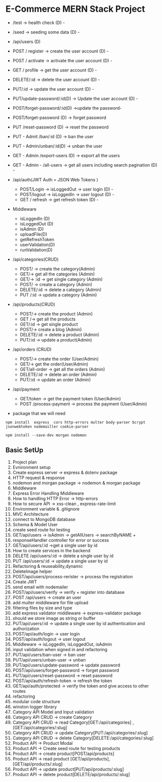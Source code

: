 # E-Commerce MERN Stack Project


- /test -> health check (D) -
- /seed -> seeding some data (D) -
- /api/users (D)

- POST / register -> create the user account (D) -
- POST / activate -> activate the user account (D) -
- GET / profile -> get the user account (D) -
- DELETE/:id -> delete the user account (D) -
- PUT/:id -> update the user account (D) -
- PUT/update-password/:id(D) -> Update the user account (D) -
- POST/forget-password/:id(D) ->update the password-
- POST/forget-password (D) -> forget password
- PUT /reset-password (D) -> reset the password
- PUT - Admit /ban/:id (D) -> ban the user
- PUT - Admin/unban/:id(D) -> unban the user
- GET - Admin /export-users (D) -> export all the users
- GET - Admin - /all-users -> get all users including search pagination (D) -


- /api/auth(JWT Auth = JSON Web Tokens )

  - POST/Login -> isLoggedOut -> user login (D) -
  - POST/logout -> isLoggedIn -> user logout (D) -
  - GET / refresh -> get refresh token (D) -


- Middleware
    - isLoggedIn (D)
    - isLoggedOut (D)
    - isAdmin (D)
    - uploadFile(D)
    - getRefreshToken
    - userValidation(D)
    - runValidation(D)


- /api/categories(CRUD)

    - POST/ -> create the category(Admin)
    - GET/-> get all the categories (Admin)
    - GET/-> :id -> get single category (Admin)
    - POST/ -> create a category (Admin)
    - DELETE/:id -> delete a category (Admin)
    - PUT /:id -> update a category (Admin)


- /api/products(CRUD)


    - POST/-> create the product (Admin)
    - GET /-> get all the products
    - GET/:id -> get single product
    - POST/-> create a blog (Admin)
    - DELETE/:id -> delete a product (Admin)
    - PUT/:id -> update a product(Admin)


- /api/orders (CRUD)


    - POST/-> create the order (User/Admin)
    - GET/-> get the order(User/Admin)
    - GET/all-order -> get all the orders (Admin)
    - DELETE/:id -> delete an order (Admin)
    - PUT/:id -> update an order (Admin)


- /api/payment

    - GET/token -> get the payment token (User/Admin)
    - POST /process-payment -> process the payment (User/Admin)


- package that we will need


`npm install  express  cors http-errors multer body-parser bcrypt  jsonwebtoken nodemailler cookie-parser`

`npm install --save-dev morgan nodemon`

## Basic SetUp

1. Project plan
2. Evnironment setup
3. Create express server -> express & dotenv package
4. HTTP request & response
5. nodemon and morgan package -> nodemon & morgan package
6. Middleware
7. Express Error Handling Middleware
8. How to handling HTTP Error -> http-errors
9. How to secure API -> xss-clean , express-rate-limit
10. Environment variable & .gitignore
11. MVC Architecture
12. connect to MongoDB database
13. Schema & Model User
14. create seed route for testing
15. GET/api/users -> isAdmin -> getAllUsers -> searchByNAME +
16. responseHandler controller for error or success
17. GET/api/users/:id ->get a single user by id
18. How to create services in the backend 
19. DELETE /api/users/:id -> delete a single user by id
20. PUT /api/users/:id ->  update a single user by id 
21. Refactoring & reuseability,dynamic 
22. DeleteImage helper 
23. POST/api/users/process-rerister -> process the  registration 
24. Create JWT 
25. send email with nodemailer
26. POST/api/users/verify -> verify + register into database
27. POST /api/users -> create an user
28. add multer middleware for file upload
29. filtering files by size and type
30. add express validator middleware -> express-validator package
31. should we store image as string or buffer
32. PUT/api/users/:id -> update a single user by id authentication and authorization
33. POST/api/auth/login -> user login
34. POST/api/auth/logout -> user logout
35. Middleware -> isLoggedIn, isLoggedOut, isAdmin
36. input validation when signed in and refactoring
37. PUT/api/users/ban-user -> ban user
38. PUT/api/users/unban-user -> unban
39. PUT/api/users/update-password -> update password
40. POST/api/users/forget-password -> forget password
41. PUT/api/users/reset-password -> reset password
42. POST/api/auth/refresh-token -> refresh the token
43. GET/api/auth/protected -> verify the token and give access to other routes
44. refactoring
45. modular code structure
46. winston logger library
47. Category API Model and Input validation
48. Category API CRUD -> create Category
49. Category API CRUD -> read Category[GET:/api/categories] , [GET:/api/categories/:slug]
50. Category API CRUD -> update  Category[PUT:/api/categories/:slug]
51. Category API CRUD -> delete Category[DELETE:/api/categories/:slug]
52. Product API -> Product Modal
53. Product API -> Create seed route for testing products
53. Product API -> create product[POST/api/products]
54. Product API -> read product [GET/api/products],[GET/api/products/:slug]
55. Product API -> update product[PUT/api/products/:slug]
56. Product API -> delete product[DELETE/api/products/:slug]
